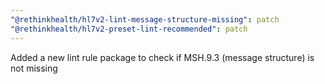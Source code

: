 ```yaml
---
"@rethinkhealth/hl7v2-lint-message-structure-missing": patch
"@rethinkhealth/hl7v2-preset-lint-recommended": patch
---
```


Added a new lint rule package to check if MSH.9.3 (message structure) is not missing
